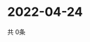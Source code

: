 # 2022-04-24
  共 0条

  <!-- BEGIN -->
  <!-- 最后更新时间Sun Apr 24 2022 00:28:51 GMT+0000 (Coordinated Universal Time) -->
  
  <!-- END -->
  
  